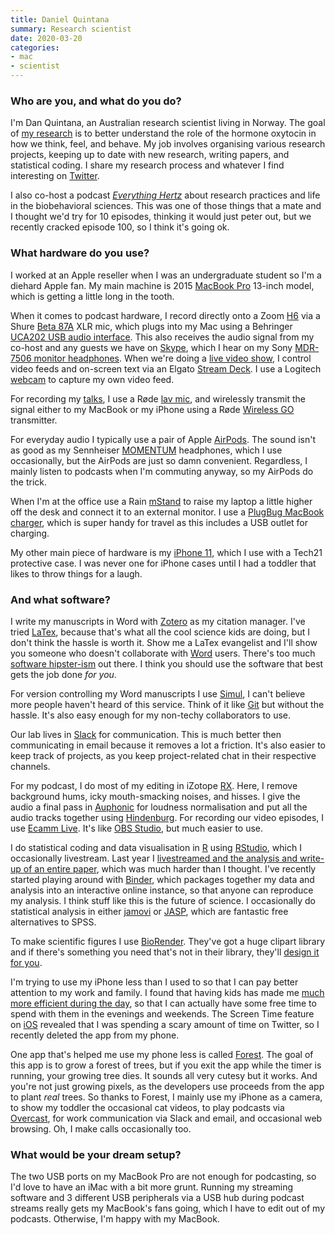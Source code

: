 ```yaml
---
title: Daniel Quintana
summary: Research scientist 
date: 2020-03-20
categories:
- mac
- scientist
---
```


### Who are you, and what do you do?

I'm Dan Quintana, an Australian research scientist living in Norway. The goal of [my research](https://www.dsquintana.com/ "Daniel's website.") is to better understand the role of the hormone oxytocin in how we think, feel, and behave. My job involves organising various research projects, keeping up to date with new research, writing papers, and statistical coding. I share my research process and whatever I find interesting on [Twitter](https://twitter.com/dsquintana "Daniel's Twitter account.").

I also co-host a podcast _[Everything Hertz](https://everythinghertz.com/ "Daniel's biobehavorial science podcast.")_ about research practices and life in the biobehavioral sciences. This was one of those things that a mate and I thought we'd try for 10 episodes, thinking it would just peter out, but we recently cracked episode 100, so I think it's going ok.

### What hardware do you use?

I worked at an Apple reseller when I was an undergraduate student so I'm a diehard Apple fan. My main machine is 2015 [MacBook Pro][macbook-pro] 13-inch model, which is getting a little long in the tooth.

When it comes to podcast hardware, I record directly onto a Zoom [H6][] via a Shure [Beta 87A][beta-87a] XLR mic, which plugs into my Mac using a Behringer [UCA202 USB audio interface][uca202]. This also receives the audio signal from my co-host and any guests we have on [Skype][], which I hear on my Sony [MDR-7506 monitor headphones][mdr-7506]. When we're doing a [live video show](https://youtu.be/TzMnlm_IcU4 "A YouTube recording of the 100th episode of Everything Hertz."), I control video feeds and on-screen text via an Elgato [Stream Deck][stream-deck]. I use a Logitech [webcam][c920s] to capture my own video feed.

For recording my [talks](https://youtu.be/Ma1G4-aKR9A "A YouTube recording of one of Daniel's talks."), I use a Røde [lav mic][lavalier-go], and wirelessly transmit the signal either to my MacBook or my iPhone using a Røde [Wireless GO][wireless-go] transmitter.

For everyday audio I typically use a pair of Apple [AirPods][]. The sound isn't as good as my Sennheiser [MOMENTUM][] headphones, which I use occasionally, but the AirPods are just so damn convenient. Regardless, I mainly listen to podcasts when I'm commuting anyway, so my AirPods do the trick.

When I'm at the office use a Rain [mStand][] to raise my laptop a little higher off the desk and connect it to an external monitor. I use a [PlugBug MacBook charger][plugbug-world], which is super handy for travel as this includes a USB outlet for charging.

My other main piece of hardware is my [iPhone 11][iphone-11], which I use with a Tech21 protective case. I was never one for iPhone cases until I had a toddler that likes to throw things for a laugh.

### And what software?

I write my manuscripts in Word with [Zotero][] as my citation manager. I've tried [LaTex][], because that's what all the cool science kids are doing, but I don't think the hassle is worth it. Show me a LaTex evangelist and I'll show you someone who doesn't collaborate with [Word][] users. There's too much [software hipster-ism](https://everythinghertz.com/39i "An Everything Hertz episode about hipsters.") out there. I think you should use the software that best gets the job done *for you*. 

For version controlling my Word manuscripts I use [Simul][], I can't believe more people haven't heard of this service. Think of it like [Git][] but without the hassle. It's also easy enough for my non-techy collaborators to use. 

Our lab lives in [Slack][] for communication. This is much better then communicating in email because it removes a lot a friction. It's also easier to keep track of projects, as you keep project-related chat in their respective channels.

For my podcast, I do most of my editing in iZotope [RX][]. Here, I remove background hums, icky mouth-smacking noises, and hisses. I give the audio a final pass in [Auphonic][] for loudness normalisation and put all the audio tracks together using [Hindenburg][]. For recording our video episodes, I use [Ecamm Live][ecamm-live]. It's like [OBS Studio][obs-studio], but much easier to use.

I do statistical coding and data visualisation in [R][] using [RStudio][], which I occasionally livestream. Last year I [livestreamed and the analysis and write-up of an entire paper](https://youtu.be/mZkLlT0Jz7M "A YouTube video of Daniel livecoding in R."), which was much harder than I thought. I've recently started playing around with [Binder][], which packages together my data and analysis into an interactive online instance, so that anyone can reproduce my analysis. I think stuff like this is the future of science. I occasionally do statistical analysis in either [jamovi][] or [JASP][], which are fantastic free alternatives to SPSS.

To make scientific figures I use [BioRender][]. They've got a huge clipart library and if there's something you need that's not in their library, they'll [design it for you](https://twitter.com/dsquintana/status/1225502094473531394 "Daniel's tweet about BioRender.").

I'm trying to use my iPhone less than I used to so that I can pay better attention to my work and family. I found that having kids has made me [much more efficient during the day](https://twitter.com/dsquintana/status/961107677232418816 "Daniel's tweet about being efficient during the day."), so that I can actually have some free time to spend with them in the evenings and weekends. The Screen Time feature on [iOS][] revealed that I was spending a scary amount of time on Twitter, so I recently deleted the app from my phone.

One app that's helped me use my phone less is called [Forest][forest-ios]. The goal of this app is to grow a forest of trees, but if you exit the app while the timer is running, your growing tree dies. It sounds all very cutesy but it works. And you're not just growing pixels, as the developers use proceeds from the app to plant *real* trees. So thanks to Forest, I mainly use my iPhone as a camera, to show my toddler the occasional cat videos, to play podcasts via [Overcast][overcast-ios], for work communication via Slack and email, and occasional web browsing. Oh, I make calls occasionally too.

### What would be your dream setup?

The two USB ports on my MacBook Pro are not enough for podcasting, so I'd love to have an iMac with a bit more grunt. Running my streaming software and 3 different USB peripherals via a USB hub during podcast streams really gets my MacBook's fans going, which I have to edit out of my podcasts. Otherwise, I'm happy with my MacBook.

[airpods]: https://en.wikipedia.org/wiki/AirPods "Wireless in-ear headphones."
[auphonic]: https://auphonic.com/ "A service for analysing and optimising audio."
[beta-87a]: http://www.shure.com/americas/products/microphones/beta/beta-87a-vocal-microphone "A condenser microphone."
[binder]: https://mybinder.org/ "A service for sharing Jupyter notebooks online."
[biorender]: https://biorender.com/ "A scientific diagram tool."
[c920s]: https://www.logitech.com/en-us/product/hd-pro-webcam-c920s "A webcam."
[ecamm-live]: https://www.ecamm.com/mac/ecammlive/ "Streaming production software."
[forest-ios]: https://www.forestapp.cc/ "An app to help you focus."
[git]: https://git-scm.com/ "A version control system."
[h6]: https://www.amazon.com/Zoom-H6-Six-Track-Portable-Recorder/dp/B00DFU9BRK "A portable six-track recorder."
[hindenburg]: https://hindenburg.com/ "A suite of tools for editing radio and podcasts."
[ios]: https://www.apple.com/ios/ios-10/ "A mobile operating system."
[iphone-11]: https://en.wikipedia.org/wiki/IPhone_11 "A 6.06 inch iOS smartphone."
[jamovi]: https://www.jamovi.org/ "Statistical spreadsheet software."
[jasp]: https://jasp-stats.org/ "Statistical analysis software."
[latex]: https://www.latex-project.org/ "Typesetting software."
[lavalier-go]: https://www.rode.com/microphones/lavaliergo "A wearable microphone."
[macbook-pro]: https://www.apple.com/macbook-pro/ "A laptop."
[mdr-7506]: https://www.amazon.com/Sony-MDR7506-Professional-Diaphragm-Headphone/dp/B000AJIF4E "Studio-quality headphones."
[momentum]: https://en-us.sennheiser.com/over-ear-headphone-momentum-stereo "Over-the-ear headphones."
[mstand]: https://www.raindesigninc.com/mstand.html "A laptop stand."
[obs-studio]: https://obsproject.com/ "Video recording and streaming software."
[overcast-ios]: https://itunes.apple.com/us/app/overcast-podcast-player/id888422857 "A podcast app."
[plugbug-world]: https://mashable.com/2013/01/31/plugbug-world/ "A USB hub for the MacBook charger."
[r]: http://www.r-project.org/ "Software for statistical computing and graphics."
[rstudio]: https://www.rstudio.com/ "An IDE for the R language."
[rx]: https://www.izotope.com/en/products/repair-and-edit/rx.html "Audio repair software."
[simul]: https://www.simuldocs.com/ "A version control and collaboriation service for Word documents."
[skype]: https://www.skype.com/en/ "Voice and video chat software."
[slack]: https://slack.com/ "A collaboration service."
[stream-deck]: https://www.elgato.com/en/gaming/stream-deck "A programmable keyboard with 15 LCD keys."
[uca202]: https://www.behringer.com/Categories/Behringer/Computer-Audio/Interfaces/UCA202/p/P0484 "A USB audio interface."
[wireless-go]: https://www.rode.com/wireless/wirelessgo "A wireless microphone system."
[word]: https://products.office.com/en-us/word "A document editor."
[zotero]: https://www.zotero.org/ "A research tool."
